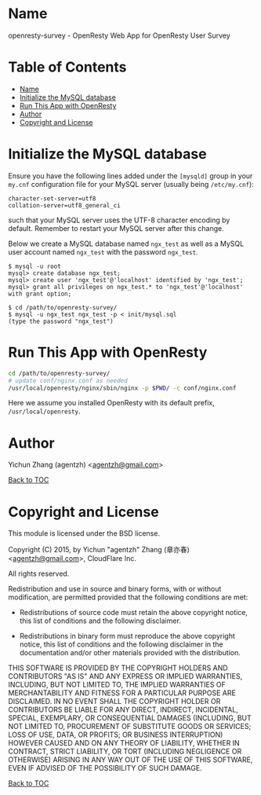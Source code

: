 Name
====

openresty-survey - OpenResty Web App for OpenResty User Survey

Table of Contents
=================

* [Name](#name)
* [Initialize the MySQL database](#initialize-the-mysql-database)
* [Run This App with OpenResty](#run-this-app-with-openresty)
* [Author](#author)
* [Copyright and License](#copyright-and-license)

Initialize the MySQL database
=============================

Ensure you have the following lines added under the `[mysqld]` group in your `my.cnf` configuration
file for your MySQL server (usually being `/etc/my.cnf`):

```
character-set-server=utf8
collation-server=utf8_general_ci
```

such that your MySQL server uses the UTF-8 character encoding by default. Remember to restart
your MySQL server after this change.

Below we create a MySQL database named `ngx_test` as well as a MySQL user account named
`ngx_test` with the password `ngx_test`.

```console
$ mysql -u root
mysql> create database ngx_test;
mysql> create user 'ngx_test'@'localhost' identified by 'ngx_test';
mysql> grant all privileges on ngx_test.* to 'ngx_test'@'localhost' with grant option;
```

```console
$ cd /path/to/openresty-survey/
$ mysql -u ngx_test ngx_test -p < init/mysql.sql
(type the password "ngx_test")
```

Run This App with OpenResty
===========================

```bash
cd /path/to/openresty-survey/
# update conf/nginx.conf as needed
/usr/local/openresty/nginx/sbin/nginx -p $PWD/ -c conf/nginx.conf
```

Here we assume you installed OpenResty with its default prefix, `/usr/local/openresty`.

Author
======

Yichun Zhang (agentzh) &lt;agentzh@gmail.com&gt;

[Back to TOC](#table-of-contents)

Copyright and License
=====================

This module is licensed under the BSD license.

Copyright (C) 2015, by Yichun "agentzh" Zhang (章亦春) &lt;agentzh@gmail.com&gt;, CloudFlare Inc.

All rights reserved.

Redistribution and use in source and binary forms, with or without modification, are permitted provided that the following conditions are met:

* Redistributions of source code must retain the above copyright notice, this list of conditions and the following disclaimer.

* Redistributions in binary form must reproduce the above copyright notice, this list of conditions and the following disclaimer in the documentation and/or other materials provided with the distribution.

THIS SOFTWARE IS PROVIDED BY THE COPYRIGHT HOLDERS AND CONTRIBUTORS "AS IS" AND ANY EXPRESS OR IMPLIED WARRANTIES, INCLUDING, BUT NOT LIMITED TO, THE IMPLIED WARRANTIES OF MERCHANTABILITY AND FITNESS FOR A PARTICULAR PURPOSE ARE DISCLAIMED. IN NO EVENT SHALL THE COPYRIGHT HOLDER OR CONTRIBUTORS BE LIABLE FOR ANY DIRECT, INDIRECT, INCIDENTAL, SPECIAL, EXEMPLARY, OR CONSEQUENTIAL DAMAGES (INCLUDING, BUT NOT LIMITED TO, PROCUREMENT OF SUBSTITUTE GOODS OR SERVICES; LOSS OF USE, DATA, OR PROFITS; OR BUSINESS INTERRUPTION) HOWEVER CAUSED AND ON ANY THEORY OF LIABILITY, WHETHER IN CONTRACT, STRICT LIABILITY, OR TORT (INCLUDING NEGLIGENCE OR OTHERWISE) ARISING IN ANY WAY OUT OF THE USE OF THIS SOFTWARE, EVEN IF ADVISED OF THE POSSIBILITY OF SUCH DAMAGE.

[Back to TOC](#table-of-contents)

